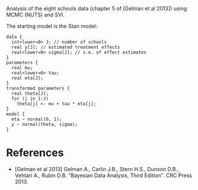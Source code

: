 <!--
Copyright (c) 2017-2019 Uber Technologies, Inc.

SPDX-License-Identifier: Apache-2.0
-->

Analysis of the eight schools data (chapter 5 of [Gelman et al 2013]) using MCMC (NUTS) and SVI.

The starting model is the Stan model:
```
data {
  int<lower=0> J; // number of schools
  real y[J]; // estimated treatment effects
  real<lower=0> sigma[J]; // s.e. of effect estimates
}
parameters {
  real mu;
  real<lower=0> tau;
  real eta[J];
}
transformed parameters {
  real theta[J];
  for (j in 1:J)
    theta[j] <- mu + tau * eta[j];
}
model {
  eta ~ normal(0, 1);
  y ~ normal(theta, sigma);
}
```

# References
* [Gelman et al 2013] Gelman A., Carlin J.B., Stern H.S., Dunson D.B., Vehtari A., Rubin D.B. "Bayesian Data Analysis, Third Edition". CRC Press 2013.
